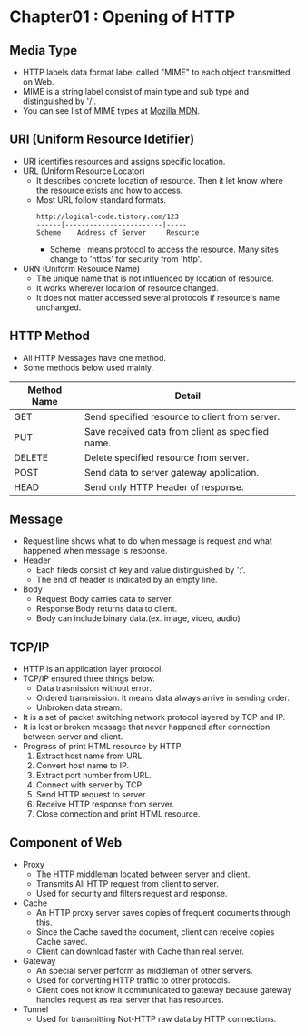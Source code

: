 Chapter01 : Opening of HTTP
=================================================
Media Type
-------------------------------------------------
  - HTTP labels data format label called "MIME" to each object transmitted on Web.
  - MIME is a string label consist of main type and sub type and distinguished by '/'.
  - You can see list of MIME types at [Mozilla MDN](https://developer.mozilla.org/ko/docs/Web/HTTP/Basics_of_HTTP/MIME_types/Complete_list_of_MIME_types).

URI (Uniform Resource Idetifier)
-------------------------------------------------
  - URI identifies resources and assigns specific location.
  - URL (Uniform Resource Locator)
    - It describes concrete location of resource. Then it let know where the resource exists and how to access.
    - Most URL follow standard formats.
      <pre><code>http://logical-code.tistory.com/123
      ------|------------------------|-----
      Scheme    Address of Server     Resource
      </code></pre>
      - Scheme : means protocol to access the resource. Many sites change to 'https' for security from 'http'.
  - URN (Uniform Resource Name)
    - The unique name that is not influenced by location of resource.
    - It works wherever location of resource changed.
    - It does not matter accessed several protocols if resource's name unchanged.
    
HTTP Method
-------------------------------------------------
  - All HTTP Messages have one method.
  - Some methods below used mainly.<br>
  
Method Name|Detail
---------|---------
GET|Send specified resource to client from server.
PUT|Save received data from client as specified name.
DELETE|Delete specified resource from server.
POST|Send data to server gateway application.
HEAD|Send only HTTP Header of response.

Message
--------------------------------------------------
  - Request line shows what to do when message is request and what happened when message is response.
  - Header
    - Each fileds consist of key and value distinguished by ':'.
    - The end of header is indicated by an empty line.
  - Body
    - Request Body carries data to server.
    - Response Body returns data to client.
    - Body can include binary data.(ex. image, video, audio)

TCP/IP
--------------------------------------------------
  - HTTP is an application layer protocol.
  - TCP/IP ensured three things below.
    - Data trasmission without error.
    - Ordered transmission. It means data always arrive in sending order.
    - Unbroken data stream.
  - It is a set of packet switching network protocol layered by TCP and IP.
  - It is lost or broken message that never happened after connection between server and client.
  - Progress of print HTML resource by HTTP.
    1. Extract host name from URL.
    2. Convert host name to IP.
    3. Extract port number from URL.
    4. Connect with server by TCP
    5. Send HTTP request to server.
    6. Receive HTTP response from server.
    7. Close connection and print HTML resource.

Component of Web
---------------------------------------------------
  - Proxy
    - The HTTP middleman located between server and client.
    - Transmits All HTTP request from client to server.
    - Used for security and filters request and response.
  - Cache
    - An HTTP proxy server saves copies of frequent documents through this.
    - Since the Cache saved the document, client can receive copies Cache saved.
    - Client can download faster with Cache than real server.
  - Gateway
    - An special server perform as middleman of other servers.
    - Used for converting HTTP traffic to other protocols.
    - Client does not know it communicated to gateway because gateway handles request as real server that has resources.
  - Tunnel
    - Used for transmitting Not-HTTP raw data by HTTP connections.
